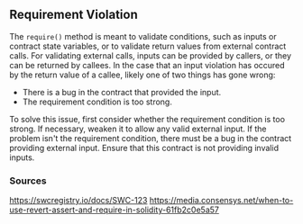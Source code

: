 ## Requirement Violation

The `require()` method is meant to validate conditions, such as inputs or contract state variables, or to validate return values from external contract calls. For validating external calls, inputs can be provided by callers, or they can be returned by callees. In the case that an input violation has occured by the return value of a callee, likely one of two things has gone wrong:

- There is a bug in the contract that provided the input.
- The requirement condition is too strong.

To solve this issue, first consider whether the requirement condition is too strong. If necessary, weaken it to allow any valid external input. If the problem isn't the requirement condition, there must be a bug in the contract providing external input. Ensure that this contract is not providing invalid inputs.

### Sources

https://swcregistry.io/docs/SWC-123
https://media.consensys.net/when-to-use-revert-assert-and-require-in-solidity-61fb2c0e5a57